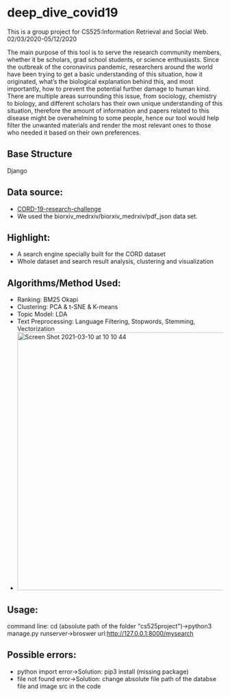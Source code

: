 # deep_dive_covid19

This is a group project for CS525:Information Retrieval and Social Web. 02/03/2020-05/12/2020

The main purpose of this tool is to serve the research community members, whether it be scholars, grad school students, or science enthusiasts. Since the outbreak of the coronavirus pandemic, researchers around the world have been trying to get a basic understanding of this situation, how it originated, what’s the biological explanation behind this, and most importantly, how to prevent the potential further damage to human kind. There are multiple areas surrounding this issue, from sociology, chemistry to biology, and different scholars has their own unique understanding of this situation, therefore the amount of information and papers related to this disease might be overwhelming to some people, hence our tool would help filter the unwanted materials and render the most relevant ones to those who needed it based on their own preferences.

## Base Structure
Django

## Data source:
* [CORD-19-research-challenge](https://www.kaggle.com/allen-institute-for-ai/CORD-19-research-challenge)
* We used the biorxiv_medrxiv/biorxiv_medrxiv/pdf_json data set.

## Highlight:
* A search engine specially built for the CORD dataset
* Whole dataset and search result analysis, clustering and visualization 

## Algorithms/Method Used:
* Ranking: BM25 Okapi
* Clustering: PCA & t-SNE & K-means
* Topic Model: LDA
* Text Preprocessing: Language Filtering, Stopwords, Stemming, Vectorization
* <img width="601" alt="Screen Shot 2021-03-10 at 10 10 44" src="https://user-images.githubusercontent.com/63271980/110650645-bb217700-8188-11eb-9563-fd2cdf2b10f9.png">

## Usage:
command line: cd (absolute path of the folder "cs525project")->python3 manage.py runserver->broswer url:http://127.0.0.1:8000/mysearch

## Possible errors:
* python import error->Solution: pip3 install (missing package)
* file not found error->Solution: change absolute file path of the databse file and image src in the code
